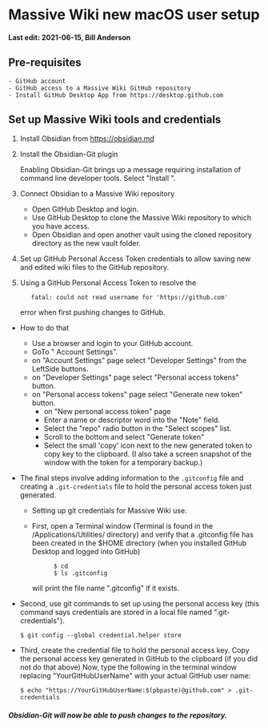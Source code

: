 # Massive Wiki new macOS user setup
#### Last edit: 2021-06-15, Bill Anderson

## Pre-requisites

	- GitHub account
	- GitHub access to a Massive Wiki GitHub repository
	- Install GitHub Desktop App from https://desktop.github.com

## Set up Massive Wiki tools and credentials

1. Install Obsidian from https://obsidian.md

2. Install the Obsidian-Git plugin

   Enabling Obsidian-Git brings up a message requiring installation of command line developer tools. Select "Install ".

3. Connect Obsidian to a Massive Wiki repository

   - Open GitHub Desktop and login.
   - Use GitHub Desktop to clone the Massive Wiki repository to which you have access.
   - Open Obsidian and open another vault using the cloned repository directory as the new vault folder.

4. Set up GitHub Personal Access Token credentials to allow saving new and edited wiki files to the GitHub repository.

5. Using a GitHub Personal Access Token to resolve the

    	  fatal: could not read username for 'https://github.com'

   error when first pushing changes to GitHub.

  - How to do that
	- Use a browser and login to your GitHub account.
    - GoTo " Account Settings".
    - on "Account Settings" page select "Developer Settings" from the LeftSide buttons.
    - on "Developer Settings" page select "Personal access tokens" button.
    - on "Personal access tokens" page select "Generate new token" button.
      - on "New personal access token" page
	  - Enter a name or descriptor word into the "Note" field.
	  - Select the "repo" radio button in the "Select scopes" list.
	  - Scroll to the bottom and select "Generate token"
	  - Select the small 'copy' icon next to the new generated token to copy key to the clipboard.
	  (I also take a screen snapshot of the window with the token for a temporary backup.)

  - The final steps involve adding information to the `.gitconfig` file and creating a `.git-credentials` file to hold the personal access token just generated.
    - Setting up git credentials for Massive Wiki use.
    - First, open a Terminal window (Terminal is found in the /Applications/Utilities/ directory) and verify that a .gitconfig file has been created in the $HOME directory (when you installed GitHub Desktop and logged into GitHub)

          		$ cd
		        $ ls .gitconfig
		  
      will print the file name ".gitconfig" if it exists.

   - Second, use git commands to set up using the personal access key
      (this command says credentials are stored in a local file named ".git-credentials").

         $ git config --global credential.helper store

   - Third, create the credential file to hold the personal access key.
      Copy the personal access key generated in GitHub to the clipboard (if you did not do that above)
      Now, type the following in the terminal window replacing "YourGitHubUserName" with your actual GitHub user name:
  
         $ echo "https://YourGitHubUserName:$(pbpaste)@github.com" > .git-credentials

##### Obsidian-Git will now be able to push changes to the repository.





